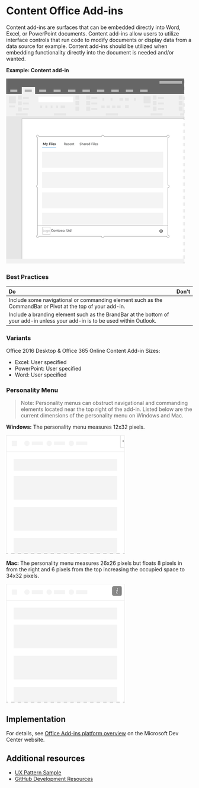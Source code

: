 # Content Office Add-ins
 
Content add-ins are surfaces that can be embedded directly into Word, Excel, or PowerPoint documents. Content add-ins allow users to utilize interface controls that run code to modify documents or display data from a data source for example. Content add-ins should be utilized when embedding functionality directly into the document is needed and/or wanted.  

**Example: Content add-in**

![An example image displaying a typical layout for content add-ins.](../images/overview_withApp_content.png)

### Best Practices

|**Do**|**Don't**|
|:-----|:--------|
|Include some navigational or commanding element such as the CommandBar or Pivot at the top of your add-in.| |
|Include a branding element such as the BrandBar at the bottom of your add-in unless your add-in is to be used within Outlook.| |

### Variants

Office 2016 Desktop & Office 365 Online Content Add-in Sizes:
* Excel: User specified
* PowerPoint: User specified
* Word: User specified

### Personality Menu

> Note: Personality menus can obstruct navigational and commanding elements located near the top right of the add-in. Listed below are the current dimensions of the personality menu on Windows and Mac.

**Windows:** The personality menu measures 12x32 pixels.

![Image showing the personality meny on Windows Desktop](../images/personalityMenu_Win.png)

**Mac:** The personality menu measures 26x26 pixels but floats 8 pixels in from the right and 6 pixels from the top increasing the occupied space to 34x32 pixels.

![Image showing the personality meny on Mac Desktop](../images/personalityMenu_Mac.png)

## Implementation

For details, see [Office Add-ins platform overview](https://dev.office.com/docs/add-ins/overview/office-add-ins) on the Microsoft Dev Center website.

## Additional resources

* [UX Pattern Sample](https://office.visualstudio.com/DefaultCollection/OC/_git/GettingStarted-FabricReact)
* [GitHub Development Resources](https://github.com/OfficeDev/Office-Add-in-UX-Design-Patterns-Code)

